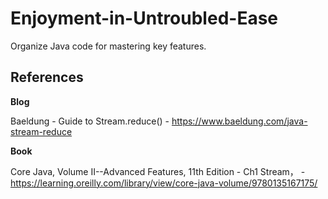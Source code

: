 # Enjoyment-in-Untroubled-Ease
Organize Java code for mastering key features.  

## References 

**Blog**

Baeldung - Guide to Stream.reduce() - https://www.baeldung.com/java-stream-reduce

**Book**

Core Java, Volume II--Advanced Features, 11th Edition - Ch1 Stream， - https://learning.oreilly.com/library/view/core-java-volume/9780135167175/